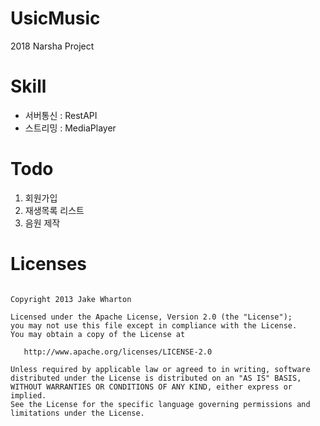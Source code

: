 # UsicMusic
2018 Narsha Project

# Skill
* 서버통신 : RestAPI
* 스트리밍 : MediaPlayer

# Todo
1. 회원가입
2. 재생목록 리스트
3. 음원 제작

# Licenses
<pre><code>
Copyright 2013 Jake Wharton

Licensed under the Apache License, Version 2.0 (the "License");
you may not use this file except in compliance with the License.
You may obtain a copy of the License at

   http://www.apache.org/licenses/LICENSE-2.0

Unless required by applicable law or agreed to in writing, software
distributed under the License is distributed on an "AS IS" BASIS,
WITHOUT WARRANTIES OR CONDITIONS OF ANY KIND, either express or implied.
See the License for the specific language governing permissions and
limitations under the License.
</code>
</pre>
